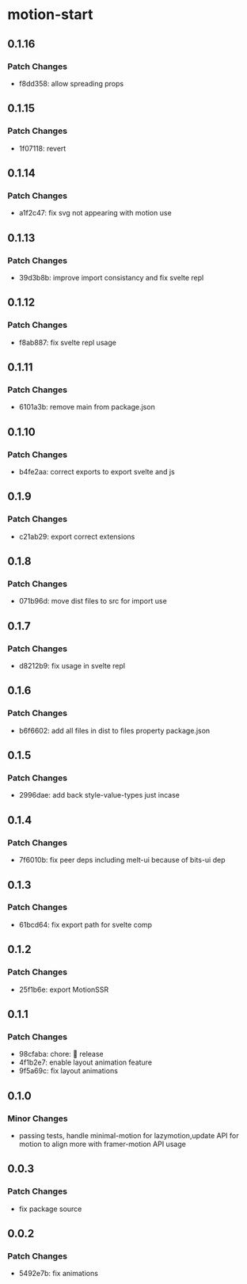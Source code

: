 # motion-start

## 0.1.16

### Patch Changes

- f8dd358: allow spreading props

## 0.1.15

### Patch Changes

- 1f07118: revert

## 0.1.14

### Patch Changes

- a1f2c47: fix svg not appearing with motion use

## 0.1.13

### Patch Changes

- 39d3b8b: improve import consistancy and fix svelte repl

## 0.1.12

### Patch Changes

- f8ab887: fix svelte repl usage

## 0.1.11

### Patch Changes

- 6101a3b: remove main from package.json

## 0.1.10

### Patch Changes

- b4fe2aa: correct exports to export svelte and js

## 0.1.9

### Patch Changes

- c21ab29: export correct extensions

## 0.1.8

### Patch Changes

- 071b96d: move dist files to src for import use

## 0.1.7

### Patch Changes

- d8212b9: fix usage in svelte repl

## 0.1.6

### Patch Changes

- b6f6602: add all files in dist to files property package.json

## 0.1.5

### Patch Changes

- 2996dae: add back style-value-types just incase

## 0.1.4

### Patch Changes

- 7f6010b: fix peer deps including melt-ui because of bits-ui dep

## 0.1.3

### Patch Changes

- 61bcd64: fix export path for svelte comp

## 0.1.2

### Patch Changes

- 25f1b6e: export MotionSSR

## 0.1.1

### Patch Changes

- 98cfaba: chore: 🤖 release
- 4f1b2e7: enable layout animation feature
- 9f5a69c: fix layout animations

## 0.1.0

### Minor Changes

- passing tests, handle minimal-motion for lazymotion,update API for motion to align more with framer-motion API usage

## 0.0.3

### Patch Changes

- fix package source

## 0.0.2

### Patch Changes

- 5492e7b: fix animations
